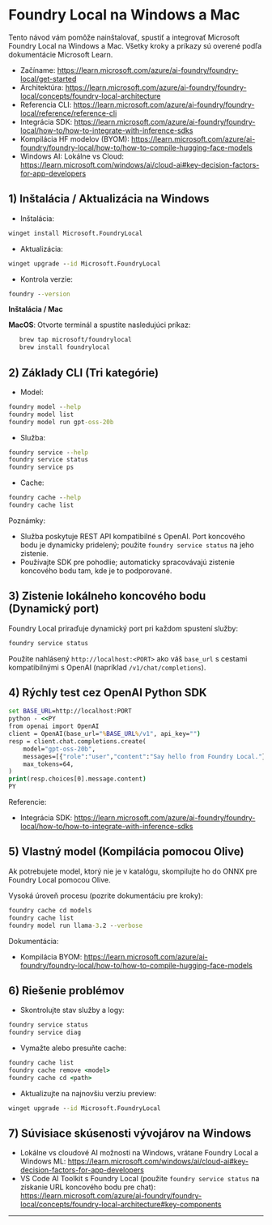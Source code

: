 <!--
CO_OP_TRANSLATOR_METADATA:
{
  "original_hash": "02b037f55de779607eb12edcc7a7fcf2",
  "translation_date": "2025-09-26T18:55:53+00:00",
  "source_file": "Module07/foundrylocal.md",
  "language_code": "sk"
}
-->
# Foundry Local na Windows a Mac

Tento návod vám pomôže nainštalovať, spustiť a integrovať Microsoft Foundry Local na Windows a Mac. Všetky kroky a príkazy sú overené podľa dokumentácie Microsoft Learn.

- Začíname: https://learn.microsoft.com/azure/ai-foundry/foundry-local/get-started
- Architektúra: https://learn.microsoft.com/azure/ai-foundry/foundry-local/concepts/foundry-local-architecture
- Referencia CLI: https://learn.microsoft.com/azure/ai-foundry/foundry-local/reference/reference-cli
- Integrácia SDK: https://learn.microsoft.com/azure/ai-foundry/foundry-local/how-to/how-to-integrate-with-inference-sdks
- Kompilácia HF modelov (BYOM): https://learn.microsoft.com/azure/ai-foundry/foundry-local/how-to/how-to-compile-hugging-face-models
- Windows AI: Lokálne vs Cloud: https://learn.microsoft.com/windows/ai/cloud-ai#key-decision-factors-for-app-developers

## 1) Inštalácia / Aktualizácia na Windows

- Inštalácia:
```cmd
winget install Microsoft.FoundryLocal
```
- Aktualizácia:
```cmd
winget upgrade --id Microsoft.FoundryLocal
```
- Kontrola verzie:
```cmd
foundry --version
```
     
**Inštalácia / Mac**

**MacOS**: 
Otvorte terminál a spustite nasledujúci príkaz:
```bash
   brew tap microsoft/foundrylocal
   brew install foundrylocal
```

## 2) Základy CLI (Tri kategórie)

- Model:
```cmd
foundry model --help
foundry model list
foundry model run gpt-oss-20b
```
- Služba:
```cmd
foundry service --help
foundry service status
foundry service ps
```
- Cache:
```cmd
foundry cache --help
foundry cache list
```

Poznámky:
- Služba poskytuje REST API kompatibilné s OpenAI. Port koncového bodu je dynamicky pridelený; použite `foundry service status` na jeho zistenie.
- Používajte SDK pre pohodlie; automaticky spracovávajú zistenie koncového bodu tam, kde je to podporované.

## 3) Zistenie lokálneho koncového bodu (Dynamický port)

Foundry Local priraďuje dynamický port pri každom spustení služby:
```cmd
foundry service status
```
Použite nahlásený `http://localhost:<PORT>` ako váš `base_url` s cestami kompatibilnými s OpenAI (napríklad `/v1/chat/completions`).

## 4) Rýchly test cez OpenAI Python SDK

```cmd
set BASE_URL=http://localhost:PORT
python - <<PY
from openai import OpenAI
client = OpenAI(base_url="%BASE_URL%/v1", api_key="")
resp = client.chat.completions.create(
    model="gpt-oss-20b",
    messages=[{"role":"user","content":"Say hello from Foundry Local."}],
    max_tokens=64,
)
print(resp.choices[0].message.content)
PY
```
Referencie:
- Integrácia SDK: https://learn.microsoft.com/azure/ai-foundry/foundry-local/how-to/how-to-integrate-with-inference-sdks

## 5) Vlastný model (Kompilácia pomocou Olive)

Ak potrebujete model, ktorý nie je v katalógu, skompilujte ho do ONNX pre Foundry Local pomocou Olive.

Vysoká úroveň procesu (pozrite dokumentáciu pre kroky):
```cmd
foundry cache cd models
foundry cache list
foundry model run llama-3.2 --verbose
```
Dokumentácia:
- Kompilácia BYOM: https://learn.microsoft.com/azure/ai-foundry/foundry-local/how-to/how-to-compile-hugging-face-models

## 6) Riešenie problémov

- Skontrolujte stav služby a logy:
```cmd
foundry service status
foundry service diag
```
- Vymažte alebo presuňte cache:
```cmd
foundry cache list
foundry cache remove <model>
foundry cache cd <path>
```
- Aktualizujte na najnovšiu verziu preview:
```cmd
winget upgrade --id Microsoft.FoundryLocal
```

## 7) Súvisiace skúsenosti vývojárov na Windows

- Lokálne vs cloudové AI možnosti na Windows, vrátane Foundry Local a Windows ML:
  https://learn.microsoft.com/windows/ai/cloud-ai#key-decision-factors-for-app-developers
- VS Code AI Toolkit s Foundry Local (použite `foundry service status` na získanie URL koncového bodu pre chat):
  https://learn.microsoft.com/azure/ai-foundry/foundry-local/concepts/foundry-local-architecture#key-components

---

